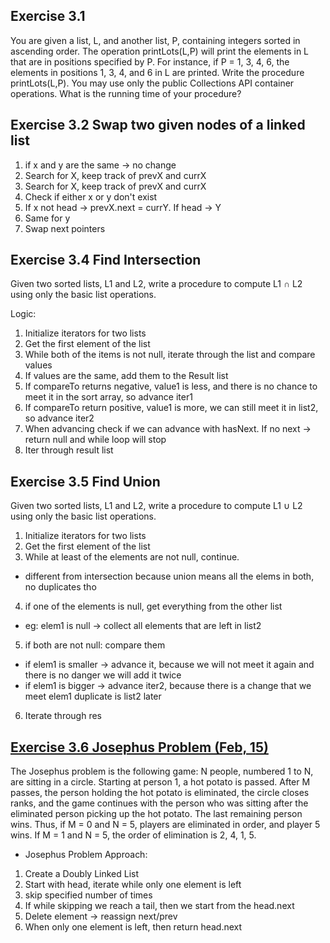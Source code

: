 ## Exercise 3.1

You are given a list, L, and another list, P, containing integers sorted in ascending order. The operation printLots(L,P) will print the elements in L that are in positions specified by P. For instance, if P = 1, 3, 4, 6, the elements in positions 1, 3, 4, and 6 in L are printed. Write the procedure printLots(L,P). You may use only the public Collections API container operations. What is the running time of your procedure?

## Exercise 3.2 Swap two given nodes of a linked list

1. if x and y are the same -> no change
2. Search for X, keep track of prevX and currX
3. Search for X, keep track of prevX and currX
4. Check if either x or y don't exist
5. If x not head -> prevX.next = currY. If head -> Y
6. Same for y
7. Swap next pointers

## Exercise 3.4 Find Intersection

Given two sorted lists, L1 and L2, write a procedure to compute L1 ∩ L2 using only the basic list operations.

Logic:

1. Initialize iterators for two lists
2. Get the first element of the list
3. While both of the items is not null, iterate through the list and compare values
4. If values are the same, add them to the Result list
5. If compareTo returns negative, value1 is less, and there is no chance to meet it in the sort array, so advance iter1
6. If compareTo return positive, value1 is more, we can still meet it in list2, so advance iter2
7. When advancing check if we can advance with hasNext. If no next -> return null and while loop will stop
8. Iter through result list

## Exercise 3.5 Find Union

Given two sorted lists, L1 and L2, write a procedure to compute L1 ∪ L2 using only the basic list operations.

1. Initialize iterators for two lists
2. Get the first element of the list
3. While at least of the elements are not null, continue.

- different from intersection because union means all the elems in both, no duplicates tho

4. if one of the elements is null, get everything from the other list

- eg: elem1 is null -> collect all elements that are left in list2

5. if both are not null: compare them

- if elem1 is smaller -> advance it, because we will not meet it again and there is no danger we will add it twice
- if elem1 is bigger -> advance iter2, because there is a change that we meet elem1 duplicate is list2 later

6. Iterate through res

## [Exercise 3.6 Josephus Problem (Feb, 15)](https://github.com/ayazhankadessova/LeetCode_Practice/blob/main/DSA_Book/Chapter3Exercises/src/JosephusIterableList.java)

The Josephus problem is the following game: N people, numbered 1 to N, are sitting in a circle. Starting at person 1, a hot potato is passed. After M passes, the person holding the hot potato is eliminated, the circle closes ranks, and the game continues with the person who was sitting after the eliminated person picking up the hot potato. The last remaining person wins. Thus, if M = 0 and N = 5, players are eliminated in order, and player 5 wins. If M = 1 and N = 5, the order of elimination is 2, 4, 1, 5.

- Josephus Problem Approach:

1. Create a Doubly Linked List
2. Start with head, iterate while only one element is left
3. skip specified number of times
4. If while skipping we reach a tail, then we start from the head.next
5. Delete element -> reassign next/prev
6. When only one element is left, then return head.next
